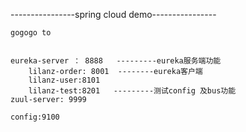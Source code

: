 ----------------spring cloud demo----------------
    
    gogogo to 
    
    
    eureka-server ： 8888   ---------eureka服务端功能
        lilanz-order: 8001  --------eureka客户端
        lilanz-user:8101
        lilanz-test:8201   ---------测试config 及bus功能
    zuul-server: 9999
    
    config:9100 
